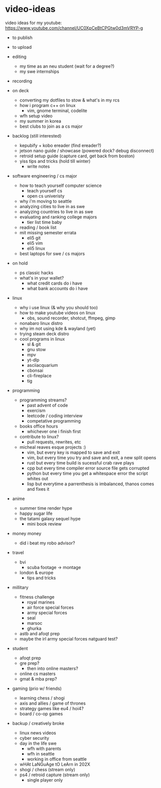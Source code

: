 # video-ideas
video ideas for my youtube: https://www.youtube.com/channel/UC0XpCeBtCPGtw0d3mVRYP-g

- to publish

- to upload

- editing
    - my time as an neu student (wait for a degree?)
    - my swe internships

- recording

- on deck
    - converting my dotfiles to stow & what's in my rcs
    - how i program c++ on linux
        - vim, gnome terminal, codelite
    - wfh setup video
    - my summer in korea
    - best clubs to join as a cs major

- backlog (still interested)
    - kepubify + kobo ereader (find ereader?)
    - jetson nano guide / showcase (powered dock? debug disconnect)
    - retroid setup guide (capture card, get back from boston)
    - yiss tips and tricks (hold till winter)
        - write notes

- software engineering / cs major
    - how to teach yourself computer science
        - teach yourself cs
        - open cs univeristy
    - why i'm moving to seattle
    - analyzing cities to live in as swe
    - analyzing countries to live in as swe
    - evaluating and ranking college majors
        - tier list time baby
    - reading / book list
    - mit missing semester errata
        - eli5 git
        - eli5 vim
        - eli5 linux
    - best laptops for swe / cs majors

- on hold
    - ps classic hacks
    - what's in your wallet?
        - what credit cards do i have
        - what bank accounts do i have

- linux
    - why i use linux (& why you should too)
    - how to make youtube videos on linux
        - obs, sound recorder, shotcut, ffmpeg, gimp
    - nonabaro linux distro
    - why im not using kde & wayland (yet)
    - trying steam deck distro
    - cool programs in linux
        - sl & git
        - gnu stow
        - mpv
        - yt-dlp
        - asciiacquarium
        - cbonsai
        - cli-fireplace
        - tig

- programming
    - programming streams?
        - past advent of code
    	- exercism
    	- leetcode / coding interview
        - competative programming
    - books office hours
        - whichever one i finish first
    - contribute to linux?
        - pull requests, rewrites, etc
    - micheal reaves esque projects :)
        - vim, but every key is mapped to save and exit
        - vim, but every time you try and save and exit, a new split opens
        - rust but every time build is sucessful crab rave plays
        - cpp but every time compiler error source file gets corrupted
        - python but every time you get a whitespace error the script whites out
        - lisp but everytime a parrenthesis is imbalanced, thanos comes and fixes it

- anime
    - summer time render hype
    - happy sugar life
    - the tatami galaxy sequel hype
        - mini book review

- money money
    - did i beat my robo advisor?

- travel
    - bvi
        - scuba footage -> montage
    - london & europe
        - tips and tricks

- millitary
    - fitness challenge
        - royal marines
        - air force special forces
        - army special forces
        - seal
        - marsoc
        - ghurka
    - astb and afoqt prep
    - maybe the irl army special forces natguard test?

- student
    - afoqt prep
    - gre prep?
        - then into online masters?
    - online cs masters
    - gmat & mba prep?

- gaming (prio w/ friends)
    - learning chess / shogi
    - axis and allies / game of thrones
    - strategy games like eu4 / hoi4?
    - board / co-op games

- backup / creatively broke
    - linux news videos
    - cyber security 
    - day in the life swe
        - wfh with parents
        - wfh in seattle
        - working in office from seattle
    - wHAt LaNGuAge tO LeArn in 202X
    - shogi / chess (stream only)
    - ps4 / retroid capture (stream only)
        - single player only
